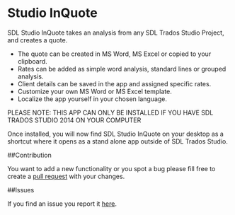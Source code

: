 # Studio InQuote

SDL Studio InQuote takes an analysis from any SDL Trados Studio Project, and creates a quote.

- The quote can be created in MS Word, MS Excel or copied to your clipboard.
- Rates can be added as simple word analysis, standard lines or grouped analysis.
- Client details can be saved in the app and assigned specific rates.
- Customize your own MS Word or MS Excel template.
- Localize the app yourself in your chosen language.

PLEASE NOTE: THIS APP CAN ONLY BE INSTALLED IF YOU HAVE SDL TRADOS STUDIO 2014 ON YOUR COMPUTER

Once installed, you will now find SDL Studio InQuote on your desktop as a shortcut where it opens as a stand alone app outside of SDL Trados Studio.

##Contribution

You want to add a new functionality or you spot a bug please fill free to create a [pull request](http://www.codenewbie.org/blogs/how-to-make-a-pull-request) with your changes.



##Issues

If you find an issue you report it [here](https://github.com/sdl/SDL-Community/issues).
